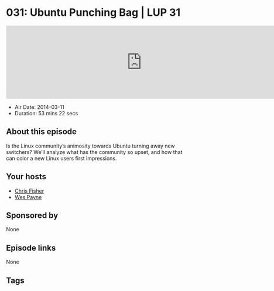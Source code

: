 # 031: Ubuntu Punching Bag | LUP 31

<iframe src="https://player.fireside.fm/v2/RUkczH-V+mauRtpcF?theme=dark" width="740" height="200" frameborder="0" scrolling="no"></iframe>

* Air Date: 2014-03-11
* Duration: 53 mins 22 secs

## About this episode

Is the Linux community’s animosity towards Ubuntu turning away new switchers? We’ll analyze what has the community so upset, and how that can color a new Linux users first impressions.

## Your hosts
* [Chris Fisher](https://linuxunplugged.com/hosts/chrislas)
* [Wes Payne](https://linuxunplugged.com/hosts/wes)

## Sponsored by

None



## Episode links

None



## Tags

